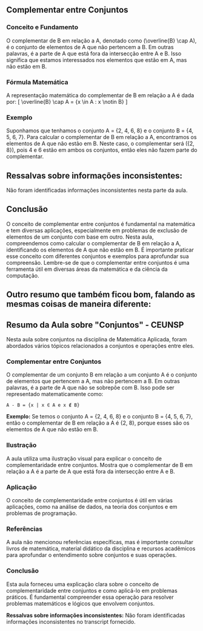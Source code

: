 ## Complementar entre Conjuntos

### Conceito e Fundamento
O complementar de B em relação a A, denotado como \(\overline{B} \cap A\), é o conjunto de elementos de A que não pertencem a B. Em outras palavras, é a parte de A que está fora da intersecção entre A e B. Isso significa que estamos interessados nos elementos que estão em A, mas não estão em B.

### Fórmula Matemática
A representação matemática do complementar de B em relação a A é dada por:
\[
\overline{B} \cap A = \{x \in A : x \notin B\}
\]

### Exemplo
Suponhamos que tenhamos o conjunto A = {2, 4, 6, 8} e o conjunto B = {4, 5, 6, 7}. Para calcular o complementar de B em relação a A, encontramos os elementos de A que não estão em B. Neste caso, o complementar será \(\{2, 8\}\), pois 4 e 6 estão em ambos os conjuntos, então eles não fazem parte do complementar.

## Ressalvas sobre informações inconsistentes:
Não foram identificadas informações inconsistentes nesta parte da aula.

## Conclusão

O conceito de complementar entre conjuntos é fundamental na matemática e tem diversas aplicações, especialmente em problemas de exclusão de elementos de um conjunto com base em outro. Nesta aula, compreendemos como calcular o complementar de B em relação a A, identificando os elementos de A que não estão em B. É importante praticar esse conceito com diferentes conjuntos e exemplos para aprofundar sua compreensão. Lembre-se de que o complementar entre conjuntos é uma ferramenta útil em diversas áreas da matemática e da ciência da computação.


## Outro resumo que também ficou bom, falando as mesmas coisas de maneira diferente:


## Resumo da Aula sobre "Conjuntos" - CEUNSP

Nesta aula sobre conjuntos na disciplina de Matemática Aplicada, foram abordados vários tópicos relacionados a conjuntos e operações entre eles.

### Complementar entre Conjuntos

O complementar de um conjunto B em relação a um conjunto A é o conjunto de elementos que pertencem a A, mas não pertencem a B. Em outras palavras, é a parte de A que não se sobrepõe com B. Isso pode ser representado matematicamente como:

```
A - B = {x | x ∈ A e x ∉ B}
```

**Exemplo:** Se temos o conjunto A = {2, 4, 6, 8} e o conjunto B = {4, 5, 6, 7}, então o complementar de B em relação a A é {2, 8}, porque esses são os elementos de A que não estão em B.

### Ilustração

A aula utiliza uma ilustração visual para explicar o conceito de complementaridade entre conjuntos. Mostra que o complementar de B em relação a A é a parte de A que está fora da intersecção entre A e B.

### Aplicação

O conceito de complementaridade entre conjuntos é útil em várias aplicações, como na análise de dados, na teoria dos conjuntos e em problemas de programação.

### Referências

A aula não mencionou referências específicas, mas é importante consultar livros de matemática, material didático da disciplina e recursos acadêmicos para aprofundar o entendimento sobre conjuntos e suas operações.

### Conclusão

Esta aula forneceu uma explicação clara sobre o conceito de complementaridade entre conjuntos e como aplicá-lo em problemas práticos. É fundamental compreender essa operação para resolver problemas matemáticos e lógicos que envolvem conjuntos.

**Ressalvas sobre informações inconsistentes:** Não foram identificadas informações inconsistentes no transcript fornecido.